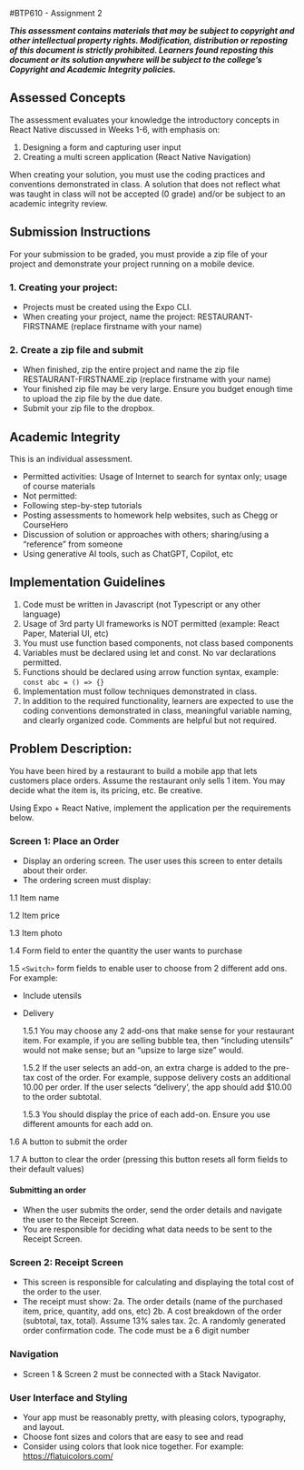 #BTP610 - Assignment 2

_**This assessment contains materials that may be subject to copyright and other intellectual property rights.
Modification, distribution or reposting of this document is strictly prohibited. Learners found reposting this document or
its solution anywhere will be subject to the college’s Copyright and Academic Integrity policies.**_

## Assessed Concepts
The assessment evaluates your knowledge the introductory concepts in React Native discussed in Weeks 1-6, with emphasis on:
1. Designing a form and capturing user input
2. Creating a multi screen application (React Native Navigation)

When creating your solution, you must use the coding practices and conventions demonstrated in class. A solution that does not reflect what was taught in class will not be accepted (0 grade) and/or be subject to an academic integrity review.

## Submission Instructions
For your submission to be graded, you must provide a zip file of your project and demonstrate your project running on a mobile device.

### 1. Creating your project:
- Projects must be created using the Expo CLI.
- When creating your project, name the project: RESTAURANT-FIRSTNAME (replace firstname with your name)

### 2. Create a zip file and submit
- When finished, zip the entire project and name the zip file RESTAURANT-FIRSTNAME.zip (replace firstname with your name)
- Your finished zip file may be very large. Ensure you budget enough time to upload the zip file by the due date.
- Submit your zip file to the dropbox.

## Academic Integrity

This is an individual assessment.
- Permitted activities: Usage of Internet to search for syntax only; usage of course materials
- Not permitted:
- Following step-by-step tutorials
- Posting assessments to homework help websites, such as Chegg or CourseHero
- Discussion of solution or approaches with others; sharing/using a “reference” from someone
- Using generative AI tools, such as ChatGPT, Copilot, etc

## Implementation Guidelines
1. Code must be written in Javascript (not Typescript or any other language)
2. Usage of 3rd party UI frameworks is NOT permitted (example: React Paper, Material UI, etc)
3. You must use function based components, not class based components
4. Variables must be declared using let and const. No var declarations permitted.
5. Functions should be declared using arrow function syntax, example: `const abc = () => {}`
6. Implementation must follow techniques demonstrated in class.
7. In addition to the required functionality, learners are expected to use the coding conventions demonstrated in class, meaningful variable naming, and clearly organized code. Comments are helpful but not required.

## Problem Description:
You have been hired by a restaurant to build a mobile app that lets customers place orders. Assume the restaurant only sells 1 item. You may decide what the item is, its pricing, etc. Be creative.

Using Expo + React Native, implement the application per the requirements below.

### Screen 1: Place an Order
- Display an ordering screen. The user uses this screen to enter details about their order.
- The ordering screen must display:
    
1.1 Item name  

1.2 Item price 

1.3 Item photo 

1.4 Form field to enter the quantity the user wants to purchase 

1.5 `<Switch>` form fields to enable user to choose from 2 different add ons. For example: 

- Include utensils  
- Delivery  

    1.5.1 You may choose any 2 add-ons that make sense for your restaurant item. For example, if you are selling bubble tea, then “including utensils” would not make sense; but an “upsize to large size” would.

    1.5.2 If the user selects an add-on, an extra charge is added to the pre-tax cost of the order. For example, suppose delivery costs an additional 10.00 per order. If the user selects “delivery’, the app should add $10.00 to the order subtotal.

    1.5.3 You should display the price of each add-on. Ensure you use different amounts for each add on.

1.6 A button to submit the order 

1.7 A button to clear the order (pressing this button resets all form fields to their default values)

#### Submitting an order
- When the user submits the order, send the order details and navigate the user to the Receipt Screen.
- You are responsible for deciding what data needs to be sent to the Receipt Screen.

### Screen 2: Receipt Screen
- This screen is responsible for calculating and displaying the total cost of the order to the user.
- The receipt must show:
    2a. The order details (name of the purchased item, price, quantity, add ons, etc)
    2b. A cost breakdown of the order (subtotal, tax, total). Assume 13% sales tax.
    2c. A randomly generated order confirmation code. The code must be a 6 digit number

### Navigation
- Screen 1 & Screen 2 must be connected with a Stack Navigator.

### User Interface and Styling
- Your app must be reasonably pretty, with pleasing colors, typography, and layout.
- Choose font sizes and colors that are easy to see and read
- Consider using colors that look nice together. For example: https://flatuicolors.com/